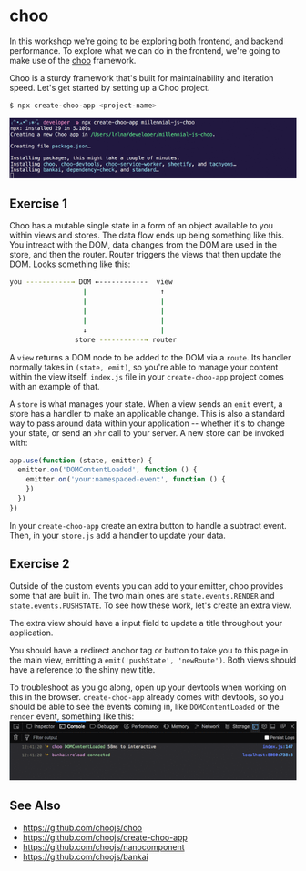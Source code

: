 # choo

In this workshop we're going to be exploring both frontend, and backend
performance. To explore what we can do in the frontend, we're going to make use
of the [choo](https://github.com/choojs/choo) framework.

Choo is a sturdy framework that's built for maintainability and iteration
speed. Let's get started by setting up a Choo project.

```sh
$ npx create-choo-app <project-name>
```
![create-choo-app](../assets/create-choo-app.gif)

## Exercise 1

Choo has a mutable single state in a form of an object available to you within
views and stores. The data flow ends up being something like this. You intreact
with the DOM, data changes from the DOM are used in the store, and then the
router. Router triggers the views that then update the DOM. Looks something like this:

```sh
you -----------→ DOM ←------------  view
                  |                  ↑ 
                  |                  | 
                  |                  |
                  |                  |
                  ↓                  |
                store -----------→ router

```

A `view` returns a DOM node to be added to the DOM
via a `route`. Its handler normally takes in `(state, emit)`, so you're able
to manage your content within the view itself. `index.js` file in your
`create-choo-app` project comes with an example of that.

A `store` is what manages your state. When a view sends an `emit` event, a
store has a handler to make an applicable change. This is also a standard way
to pass around data within your application -- whether it's to change your
state, or send an `xhr` call to your server. A new store can be invoked with:

```js
app.use(function (state, emitter) {
  emitter.on('DOMContentLoaded', function () {
    emitter.on('your:namespaced-event', function () {
    })
  })
})
```

In your `create-choo-app` create an extra button to handle a subtract event.
Then, in your `store.js` add a handler to update your data.

## Exercise 2

Outside of the custom events you can add to your emitter, choo provides some
that are built in. The two main ones are `state.events.RENDER` and
`state.events.PUSHSTATE`. To see how these work, let's create an extra view.

The extra view should have a input field to update a title throughout your
application.

You should have a redirect anchor tag or button to take you to this page in the
main view, emitting a `emit('pushState', 'newRoute')`. Both views should have a
reference to the shiny new title.

To troubleshoot as you go along, open up your devtools when working on this in
the browser. `create-choo-app` already comes with devtools, so you should be
able to see the events coming in, like `DOMContentLoaded` or the `render`
event, something like this:
![choo-devtools](../assets/choo-devtools.gif)

## See Also
- https://github.com/choojs/choo
- https://github.com/choojs/create-choo-app
- https://github.com/choojs/nanocomponent
- https://github.com/choojs/bankai
